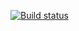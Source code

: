 [![Build status](https://ci.appveyor.com/api/projects/status/i2yamhe8lk3kjgj9?svg=true)](https://ci.appveyor.com/project/xmifunx/task5-1)